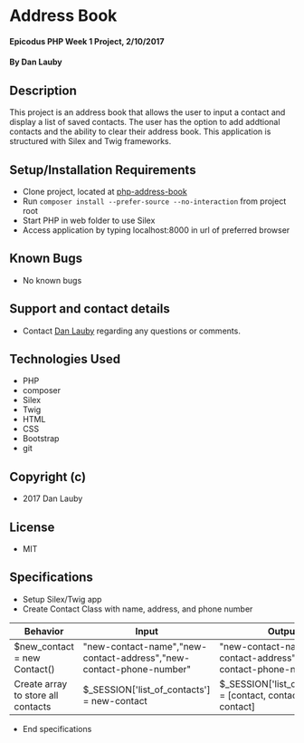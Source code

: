 # Address Book

#### Epicodus PHP Week 1 Project, 2/10/2017

#### By Dan Lauby

## Description

This project is an address book that allows the user to input a contact and display a list of saved contacts. The user has the option to add addtional contacts and the ability to clear their address book. This application is structured with Silex and Twig frameworks.

## Setup/Installation Requirements
* Clone project, located at [php-address-book](https://github.com/danlauby/php-address-book.git)
* Run `composer install --prefer-source --no-interaction` from project root
* Start PHP in web folder to use Silex
* Access application by typing localhost:8000 in url of preferred browser

## Known Bugs
* No known bugs

## Support and contact details
* Contact [Dan Lauby](https://github.com/danlauby) regarding any questions or comments.

## Technologies Used
* PHP
* composer
* Silex
* Twig
* HTML
* CSS
* Bootstrap
* git

## Copyright (c)
* 2017 Dan Lauby

## License
* MIT

## Specifications
 * Setup Silex/Twig app
* Create Contact Class with name, address, and phone number

|Behavior|Input|Output|
|--------|-----|------|
|$new_contact = new Contact()|"new-contact-name","new-contact-address","new-contact-phone-number"|"new-contact-name","new-contact-address","new-contact-phone-number"|
|Create array to store all contacts|$_SESSION['list_of_contacts'] = new-contact|$_SESSION['list_of_contacts'] = [contact, contact, new-contact]|

* End specifications
